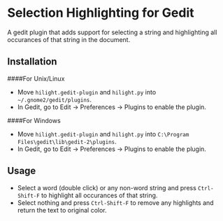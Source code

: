 
Selection Highlighting for Gedit
================================

A gedit plugin that adds support for selecting a string and highlighting all occurances of that string in the document.

Installation
--------------

####For Unix/Linux
* Move `hilight.gedit-plugin` and `hilight.py` into `~/.gnome2/gedit/plugins`.
* In Gedit, go to Edit &rarr; Preferences &rarr; Plugins to enable the plugin.

####For Windows
* Move `hilight.gedit-plugin` and `hilight.py` into `C:\Program Files\gedit\lib\gedit-2\plugins`.
* In Gedit, go to Edit &rarr; Preferences &rarr; Plugins to enable the plugin.

Usage
--------

* Select a word (double click) or any non-word string and press `Ctrl-Shift-F` to highlight all occurances of that string.
* Select nothing and press `Ctrl-Shift-F` to remove any highlights and return the text to original color.